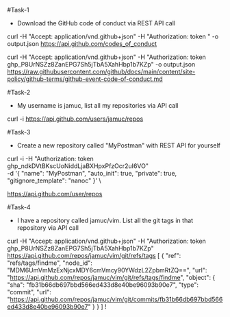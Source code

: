 #Task-1

- Download the GitHub code of conduct via REST API call

curl -H "Accept: application/vnd.github+json" -H "Authorization: token <Write your token>" -o output.json  https://api.github.com/codes_of_conduct

curl -H "Accept: application/vnd.github+json" -H "Authorization: token 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" -o output.json https://raw.githubusercontent.com/github/docs/main/content/site-policy/github-terms/github-event-code-of-conduct.md

#Task-2

- My username is jamuc, list all my repositories via API call

curl -i https://api.github.com/users/jamuc/repos

#Task-3
- Create a new repository called "MyPostman" with REST API for yourself

curl -i -H "Authorization: token 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" \
    -d
	 '{
		"name": "MyPostman",
		"auto_init": true,
		"private": true,
		"gitignore_template": "nanoc"
	   }' \
	  
   https://api.github.com/user/repos
   


#Task-4
- I have a repository called jamuc/vim. List all the git tags in that repository via API call

curl -H "Accept: application/vnd.github+json" -H "Authorization: token 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"  https://api.github.com/repos/jamuc/vim/git/refs/tags
[
  {
    "ref": "refs/tags/findme",
    "node_id": "MDM6UmVmMzExNjcxMDY6cmVmcy90YWdzL2ZpbmRtZQ==",
    "url": "https://api.github.com/repos/jamuc/vim/git/refs/tags/findme",
    "object": {
      "sha": "fb31b66db697bbd566ed433d8e40be96093b90e7",
      "type": "commit",
      "url": "https://api.github.com/repos/jamuc/vim/git/commits/fb31b66db697bbd566ed433d8e40be96093b90e7"
    }
  }
]
!
